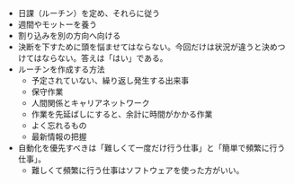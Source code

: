 * 日課（ルーチン）を定め、それらに従う
* 週間やモットーを養う
* 割り込みを別の方向へ向ける
* 決断を下すために頭を悩ませてはならない。今回だけは状況が違うと決めつけてはならない。答えは「はい」である。
* ルーチンを作成する方法
  * 予定されていない、繰り返し発生する出来事
  * 保守作業
  * 人間関係とキャリアネットワーク
  * 作業を先延ばしにすると、余計に時間がかかる作業
  * よく忘れるもの
  * 最新情報の把握
* 自動化を優先すべきは「難しくて一度だけ行う仕事」と「簡単で頻繁に行う仕事」。
  * 難しくて頻繁に行う仕事はソフトウェアを使った方がいい。